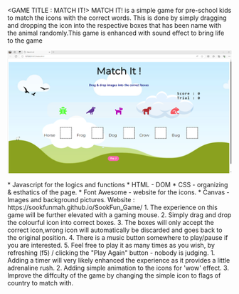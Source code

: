 <GAME TITLE : MATCH IT!>
MATCH IT! is a simple game for pre-school kids to match the icons with the correct words. This is done by simply dragging and dropping the icon into the respective boxes that has been name with the animal randomly.This game is enhanced with sound effect to bring life to the game

![Alt text](/image-1.png "Optional title")


<TECHNOLOGY USED>
* Javascript for the logics and functions
* HTML - DOM
* CSS - organizing & esthatics of the page.
* Font Awesome - website for the icons.
* Canvas - Images and background pictures.

<GETTING STARTED>
Website : https://sookfunmah.github.io/SookFun_Game/
1. The experience on this game will be further elevated with a gaming mouse.
2. Simply drag and drop the colourful icon into correct boxes. 
3. The boxes will only accept the correct icon,wrong icon will automatically be discarded and goes back to the original position.
4. There is a music button somewhere to play/pause if you are interested.
5. Feel free to play it as many times as you wish, by refreshing (f5) / clicking the "Play Again" button - nobody is judging.

<FUTURE ENHANCEMENT>
1. Adding a timer will very likely enhanced the experience as it provides a little adrenaline rush.
2. Adding simple animation to the icons for 'wow' effect.
3. Improve the diffculty of the game by changing the simple icon to flags of country to match with.


